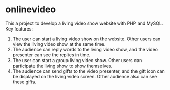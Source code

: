 # onlinevideo
This a project to develop a living video show website with PHP and MySQL.
Key features:
1. The user can start a living video show on the website. Other users can view the living video show at the same time.
2. The audience can reply words to the living video show, and the video presenter can see the replies in time.
3. The user can start a group living video show. Other users can participate the living show to show themselves.
4. The audience can send gifts to the video presenter, and the gift icon can be displayed on the living video screen. Other audience also can see these gifts.
